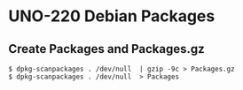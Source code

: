 # UNO-220 Debian Packages

## Create Packages and Packages.gz

```
$ dpkg-scanpackages . /dev/null  | gzip -9c > Packages.gz
$ dpkg-scanpackages . /dev/null  > Packages
```

